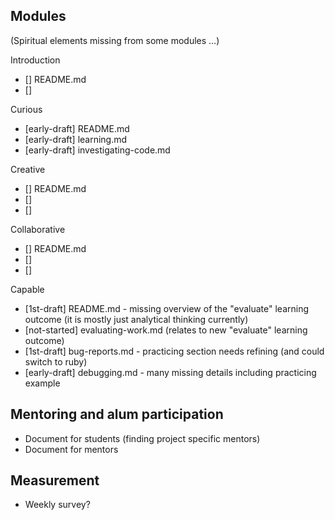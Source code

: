 ## Modules

(Spiritual elements missing from some modules ...)

Introduction

* [] README.md
* [] 

Curious

* [early-draft] README.md
* [early-draft] learning.md
* [early-draft] investigating-code.md

Creative

* [] README.md
* [] 
* [] 

Collaborative

* [] README.md
* [] 
* [] 

Capable

* [1st-draft] README.md - missing overview of the "evaluate" learning outcome (it is mostly just analytical thinking currently)
* [not-started] evaluating-work.md (relates to new "evaluate" learning outcome)
* [1st-draft] bug-reports.md - practicing section needs refining (and could switch to ruby)
* [early-draft] debugging.md - many missing details including practicing example


## Mentoring and alum participation

* Document for students (finding project specific mentors)
* Document for mentors

## Measurement

* Weekly survey?

